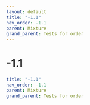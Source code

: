 ```yaml
---
layout: default
title: "-1.1"
nav_order: -1.1
parent: Mixture
grand_parent: Tests for order
---
```


# -1.1

```yaml
title: "-1.1"
nav_order: -1.1
parent: Mixture
grand_parent: Tests for order
```